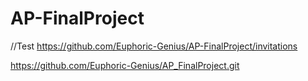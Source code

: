 # AP-FinalProject
//Test
https://github.com/Euphoric-Genius/AP-FinalProject/invitations



https://github.com/Euphoric-Genius/AP_FinalProject.git
